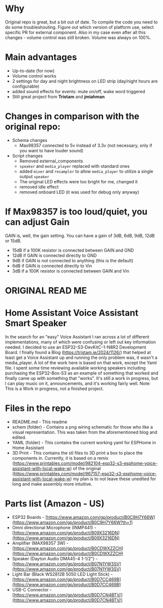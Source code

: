 # Why

Original repo is great, but a bit out of date. To compile the code you need to do some troubleshouting. Figure out which version of platform use, select specific PR for external component. Also in my case even after all this changes - volume control was still broken. Volume was always on 100%.

# Main advantages

- Up-to-date (for now)
- Volume control works
- 2 settings for day and night brightness on LED strip (day/night hours are configurable)
- added sound effects for events: mute on/off, wake word triggered
- Still great project from **Tristam** and **jmiahman**

# Changes in comparison with the original repo:

- Schema changes
    - Max98357 connected to 5v instead of 3.3v (not necessary, only if you want to have louder sound)
- Script changes
    - Removed external_components
    - `speaker` and `media_player` replaced with standard ones
    - added `mixer` and `resampler` to allow `media_player` to utilize a single output `speaker`
    - The original LED effects were too bright for me, changed it
    - removed idle effect
    - removed onboard LED (it was used for debug only anyway)

# If Max98357 is too loud/quiet, you can adjust Gain
GAIN is, well, the gain setting. You can have a gain of 3dB, 6dB, 9dB, 12dB or 15dB.

- 15dB if a 100K resistor is connected between GAIN and GND
- 12dB if GAIN is connected directly to GND
- 9dB if GAIN is not connected to anything (this is the default)
- 6dB if GAIN is connected directly to Vin
- 3dB if a 100K resistor is connected between GAIN and Vin

# ORIGINAL READ ME
# Home Assistant Voice Assistant Smart Speaker

In the search for an "easy" Voice Assistant I ran across a lot of different implementations, many of which were confusing or left out key information needed. I decided to use an ESP32-S3-DevKitC-1-N8R2 Development Board. I finally found a Blog (https://tristam.ie/2024/1126/) that helped at least get a Voice Assistant up and running the only problem was, it wasn't a media_player. A lot of the work here is based on that work, except the Yaml file. I spent some time reviewing available working speakers including purchasing the ESP32-Box-S3 as an example of something that worked and finally came up with something that "works". It's still a work in progress, but I can play music on it, announcements, and it's working fairly well. Note: This is a Work in progress, not a finished project.  

# Files in the repo

- README.md - This readme
- schem (folder) - Contains a png wiring schematic for those who like a visual representation. This was taken from the aforementioned blog and edited.
- YAML (folder) - This contains the current working yaml for ESPHome in Home Assistant
- 3D Print - This contains the stl files to 3D print a box to place the components in. Currently, it is based on a remix (https://www.printables.com/model/982104-esp32-s3-esphome-voice-assistant-with-local-wake-w) of the original (https://www.printables.com/model/967157-esp32-s3-esphome-voice-assistant-with-local-wake-w) my plan is to not leave these unedited for long and make assembly more intuitive. 

# Parts list (Amazon - US)

- ESP32 Boards - [https://www.amazon.com/gp/product/B0C9H7Y66W](https://www.amazon.com/gp/product/B0C9H7Y66W?th=1)
- Omni directional Microphone (INMP441) - [https://www.amazon.com/gp/product/B09X3216DN](https://www.amazon.com/gp/product/B09X3216DN)
- Amplifier (MAX98357 3W) - [https://www.amazon.com/gp/product/B0CDWXZZCH](https://www.amazon.com/gp/product/B0CDWXZZCH)
- Speaker (Dayton Audio DMA45-4 1-1/2") - [https://www.amazon.com/gp/product/B07N1YW3SV](https://www.amazon.com/gp/product/B07N1YW3SV)
- Light Bar (Black WS2812B 5050 LED Light Stick) - [https://www.amazon.com/gp/product/B0D7CC469B](https://www.amazon.com/gp/product/B0D7CC469B)
- USB-C Connector - [https://www.amazon.com/gp/product/B0D7CN4BTV/](https://www.amazon.com/gp/product/B0D7CN4BTV/)
